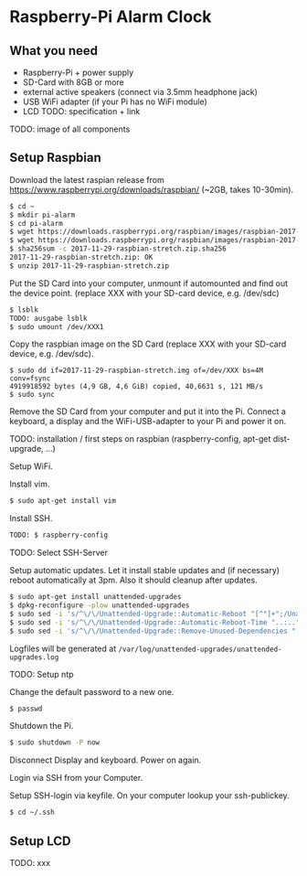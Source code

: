 # Raspberry-Pi Alarm Clock

## What you need
- Raspberry-Pi + power supply
- SD-Card with 8GB or more
- external active speakers (connect via 3.5mm headphone jack)
- USB WiFi adapter (if your Pi has no WiFi module)
- LCD TODO: specification + link

TODO: image of all components

## Setup Raspbian
Download the latest raspian release from https://www.raspberrypi.org/downloads/raspbian/ (~2GB, takes 10-30min).
```bash
$ cd ~
$ mkdir pi-alarm
$ cd pi-alarm
$ wget https://downloads.raspberrypi.org/raspbian/images/raspbian-2017-12-01/2017-11-29-raspbian-stretch.zip
$ wget https://downloads.raspberrypi.org/raspbian/images/raspbian-2017-12-01/2017-11-29-raspbian-stretch.zip.sha256
$ sha256sum -c 2017-11-29-raspbian-stretch.zip.sha256
2017-11-29-raspbian-stretch.zip: OK
$ unzip 2017-11-29-raspbian-stretch.zip
``` 

Put the SD Card into your computer, unmount if automounted and find out the device point.
(replace XXX with your SD-card device, e.g. /dev/sdc)
```bash
$ lsblk
TODO: ausgabe lsblk
$ sudo umount /dev/XXX1
```


Copy the raspbian image on the SD Card (replace XXX with your SD-card device, e.g. /dev/sdc).
```
$ sudo dd if=2017-11-29-raspbian-stretch.img of=/dev/XXX bs=4M conv=fsync
4919918592 bytes (4,9 GB, 4,6 GiB) copied, 40,6631 s, 121 MB/s
$ sudo sync
```

Remove the SD Card from your computer and put it into the Pi.
Connect a keyboard, a display and the WiFi-USB-adapter to your Pi and power it on.

TODO: installation / first steps on raspbian (raspberry-config, apt-get dist-upgrade, ...)

Setup WiFi.


Install vim.
```bash
$ sudo apt-get install vim
```

Install SSH.
```bash
TODO: $ raspberry-config
```

TODO: Select SSH-Server

Setup automatic updates.
Let it install stable updates and (if necessary) reboot automatically at 3pm. Also it should cleanup after updates.
```bash
$ sudo apt-get install unattended-upgrades
$ dpkg-reconfigure -plow unattended-upgrades
$ sudo sed -i 's/^\/\/Unattended-Upgrade::Automatic-Reboot "[^"]+";/Unattended-Upgrade::Automatic-Reboot "true";/g' /etc/apt/apt.conf.d/50unattended-upgrades
$ sudo sed -i 's/^\/\/Unattended-Upgrade::Automatic-Reboot-Time "..:..";/Unattended-Upgrade::Automatic-Reboot-Time "15:00";/g' /etc/apt/apt.conf.d/50unattended-upgrades
$ sudo sed -i 's/^\/\/Unattended-Upgrade::Remove-Unused-Dependencies "[^"]+";/Unattended-Upgrade::Remove-Unused-Dependencies "true";/g' /etc/apt/apt.conf.d/50unattended-upgrades
```
Logfiles will be generated at `/var/log/unattended-upgrades/unattended-upgrades.log`

TODO: Setup ntp

Change the default password to a new one.
```bash
$ passwd
```

Shutdown the Pi.
```bash
$ sudo shutdown -P now
```

Disconnect Display and keyboard. Power on again.

Login via SSH from your Computer.

Setup SSH-login via keyfile. On your computer lookup your ssh-publickey.
```bash
$ cd ~/.ssh
```

## Setup LCD

TODO: xxx



